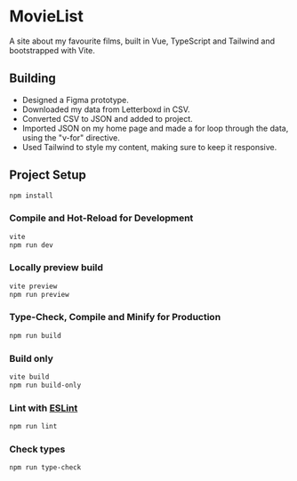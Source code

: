 # MovieList

A site about my favourite films, built in Vue, TypeScript and Tailwind and bootstrapped with Vite.

## Building

- Designed a Figma prototype.
- Downloaded my data from Letterboxd in CSV.
- Converted CSV to JSON and added to project.
- Imported JSON on my home page and made a for loop through the data, using the "v-for" directive.
- Used Tailwind to style my content, making sure to keep it responsive.

## Project Setup

```sh
npm install
```

### Compile and Hot-Reload for Development

```sh
vite
npm run dev
```

### Locally preview build

```sh
vite preview
npm run preview
```

### Type-Check, Compile and Minify for Production

```sh
npm run build
```

### Build only

```sh
vite build
npm run build-only
```

### Lint with [ESLint](https://eslint.org/)

```sh
npm run lint
```

### Check types

```sh
npm run type-check
```
